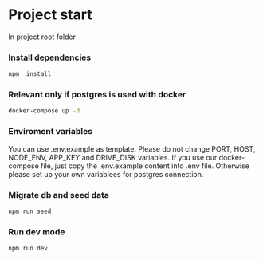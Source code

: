 # Project start

In project root folder

### Install dependencies

```bash
npm  install
```

### Relevant only if postgres is used with docker

```bash
docker-compose up -d
```

### Enviroment variables

You can use .env.example as template. Please do not change PORT, HOST, NODE_ENV, APP_KEY and DRIVE_DISK variables.
If you use our docker-compose file, just copy the .env.example content into .env file. Otherwise please set up your own
variablees for postgres connection.

### Migrate db and seed data

```bash
npm run seed
```

### Run dev mode

```bash
npm run dev
```
